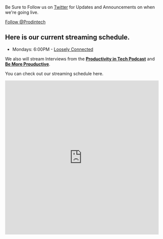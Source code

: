 Be Sure to Follow us on [Twitter](https://twitter.com/Prodintech) for Updates and Announcements on when we're going live.  

<a class="twitter-follow-button" href="https://twitter.com/prodintech">
    Follow @Prodintech</a>

## Here is our current streaming schedule.
* Mondays: 6:00PM - [Loosely Connected](http://productivityintech.com/loosely_connected)

We also will stream Interviews from the [**Productivity in Tech Podcast**](http://productivityintech.com/pitpodcast) and [**Be More Prouductive**](http://productivityintech.com/be_more_productive).

You can check out our streaming schedule here.

<iframe src="https://calendar.google.com/calendar/embed?src=s1q3h2mq3595l1fljmsn778pts%40group.calendar.google.com&ctz=America/Los_Angeles" style="border: 0" width="500" height="500" frameborder="0" scrolling="no"></iframe>
